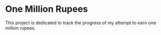 # One Million Rupees

This project is dedicated to track the progress of my attempt to earn one million rupees.
